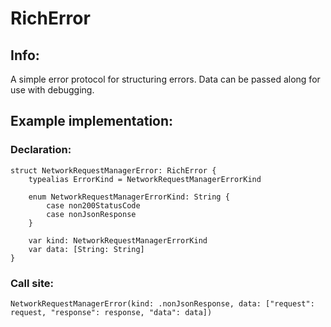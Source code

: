 # RichError

## Info:

A simple error protocol for structuring errors. Data can be passed along for use with debugging.

## Example implementation:

### Declaration:

```
struct NetworkRequestManagerError: RichError {
    typealias ErrorKind = NetworkRequestManagerErrorKind

    enum NetworkRequestManagerErrorKind: String {
        case non200StatusCode
        case nonJsonResponse
    }

    var kind: NetworkRequestManagerErrorKind
    var data: [String: String]
}
```

### Call site:

```
NetworkRequestManagerError(kind: .nonJsonResponse, data: ["request": request, "response": response, "data": data])
```
